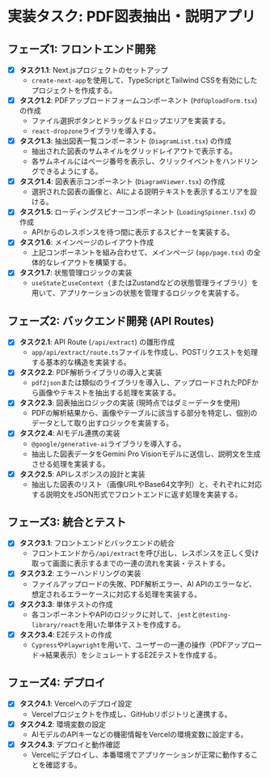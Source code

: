 # 実装タスク: PDF図表抽出・説明アプリ

## フェーズ1: フロントエンド開発

- [x] **タスク1.1**: Next.jsプロジェクトのセットアップ
  - `create-next-app`を使用して、TypeScriptとTailwind CSSを有効にしたプロジェクトを作成する。
- [x] **タスク1.2**: PDFアップロードフォームコンポーネント (`PdfUploadForm.tsx`) の作成
  - ファイル選択ボタンとドラッグ＆ドロップエリアを実装する。
  - `react-dropzone`ライブラリを導入する。
- [x] **タスク1.3**: 抽出図表一覧コンポーネント (`DiagramList.tsx`) の作成
  - 抽出された図表のサムネイルをグリッドレイアウトで表示する。
  - 各サムネイルにはページ番号を表示し、クリックイベントをハンドリングできるようにする。
- [x] **タスク1.4**: 図表表示コンポーネント (`DiagramViewer.tsx`) の作成
  - 選択された図表の画像と、AIによる説明テキストを表示するエリアを設ける。
- [x] **タスク1.5**: ローディングスピナーコンポーネント (`LoadingSpinner.tsx`) の作成
  - APIからのレスポンスを待つ間に表示するスピナーを実装する。
- [x] **タスク1.6**: メインページのレイアウト作成
  - 上記コンポーネントを組み合わせて、メインページ (`app/page.tsx`) の全体的なレイアウトを構築する。
- [x] **タスク1.7**: 状態管理ロジックの実装
  - `useState`と`useContext`（またはZustandなどの状態管理ライブラリ）を用いて、アプリケーションの状態を管理するロジックを実装する。

## フェーズ2: バックエンド開発 (API Routes)

- [x] **タスク2.1**: API Route (`/api/extract`) の雛形作成
  - `app/api/extract/route.ts`ファイルを作成し、POSTリクエストを処理する基本的な構造を実装する。
- [x] **タスク2.2**: PDF解析ライブラリの導入と実装
  - `pdf2json`または類似のライブラリを導入し、アップロードされたPDFから画像やテキストを抽出する処理を実装する。
- [x] **タスク2.3**: 図表抽出ロジックの実装 (現時点ではダミーデータを使用)
  - PDFの解析結果から、画像やテーブルに該当する部分を特定し、個別のデータとして取り出すロジックを実装する。
- [x] **タスク2.4**: AIモデル連携の実装
  - `@google/generative-ai`ライブラリを導入する。
  - 抽出した図表データをGemini Pro Visionモデルに送信し、説明文を生成させる処理を実装する。
- [x] **タスク2.5**: APIレスポンスの設計と実装
  - 抽出した図表のリスト（画像URLやBase64文字列）と、それぞれに対応する説明文をJSON形式でフロントエンドに返す処理を実装する。

## フェーズ3: 統合とテスト

- [x] **タスク3.1**: フロントエンドとバックエンドの統合
  - フロントエンドから`/api/extract`を呼び出し、レスポンスを正しく受け取って画面に表示するまでの一連の流れを実装・テストする。
- [x] **タスク3.2**: エラーハンドリングの実装
  - ファイルアップロードの失敗、PDF解析エラー、AI APIのエラーなど、想定されるエラーケースに対応する処理を実装する。
- [x] **タスク3.3**: 単体テストの作成
  - 各コンポーネントやAPIのロジックに対して、`jest`と`@testing-library/react`を用いた単体テストを作成する。
- [x] **タスク3.4**: E2Eテストの作成
  - `Cypress`や`Playwright`を用いて、ユーザーの一連の操作（PDFアップロード→結果表示）をシミュレートするE2Eテストを作成する。

## フェーズ4: デプロイ

- [x] **タスク4.1**: Vercelへのデプロイ設定
  - Vercelプロジェクトを作成し、GitHubリポジトリと連携する。
- [x] **タスク4.2**: 環境変数の設定
  - AIモデルのAPIキーなどの機密情報をVercelの環境変数に設定する。
- [x] **タスク4.3**: デプロイと動作確認
  - Vercelにデプロイし、本番環境でアプリケーションが正常に動作することを確認する。
